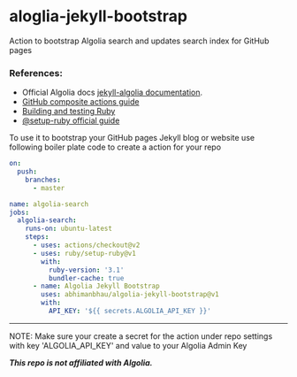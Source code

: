 # aloglia-jekyll-bootstrap
Action to bootstrap Algolia search and updates search index for GitHub pages

### References:

* Official Algolia docs [jekyll-algolia documentation](https://community.algolia.com/jekyll-algolia/getting-started.html).
* [GitHub composite actions guide](https://docs.github.com/en/actions/creating-actions/creating-a-composite-action)
* [Building and testing Ruby](https://docs.github.com/en/actions/automating-builds-and-tests/building-and-testing-ruby)
* [@setup-ruby official guide](https://github.com/ruby/setup-ruby#caching-bundle-install-automatically)

To use it to bootstrap your GitHub pages Jekyll blog or website use following boiler plate code to create a action for your repo

```yaml
on:
  push:
    branches:
      - master

name: algolia-search
jobs:
  algolia-search:
    runs-on: ubuntu-latest
    steps:
      - uses: actions/checkout@v2
      - uses: ruby/setup-ruby@v1
        with:
          ruby-version: '3.1'
          bundler-cache: true
      - name: Algolia Jekyll Bootstrap
        uses: abhimanbhau/algolia-jekyll-bootstrap@v1
        with:
          API_KEY: '${{ secrets.ALGOLIA_API_KEY }}'
```

***
NOTE: Make sure your create a secret for the action under repo settings with key 'ALGOLIA_API_KEY' and value to your Algolia Admin Key

___This repo is not affiliated with Algolia.___
